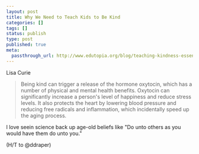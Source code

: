 ```yaml
---
layout: post
title: Why We Need to Teach Kids to Be Kind
categories: []
tags: []
status: publish
type: post
published: true
meta:
  passthrough_url: http://www.edutopia.org/blog/teaching-kindness-essential-reduce-bullying-lisa-currie?utm_content=buffer84ab5&utm_medium=social&utm_source=twitter.com&utm_campaign=buffer
---
```


Lisa Curie


>Being kind can trigger a release of the hormone oxytocin, which has a number of physical and mental health benefits. Oxytocin can significantly increase a person's level of happiness and reduce stress levels. It also protects the heart by lowering blood pressure and reducing free radicals and inflammation, which incidentally speed up the aging process.



I love seein science back up age-old beliefs like "Do unto others as you would have them do unto you."


(H/T to @ddraper)
